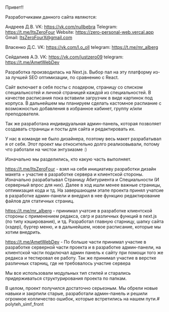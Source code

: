 Привет!!

Разработчиками данного сайта являются:

Андреев Д.В.
VK: https://vk.com/nullbebra
Telegram: https://t.me/ItsZeroFour
Website: https://zero-personal-web.vercal.app
Gmail: ItsZeroFourX@gmail.com

Власенко Д.С.
VK: https://vk.com/l.o_oll
telegram: https://t.me/mr_alberg

Сейдалиев А.Э.
VK: https://vk.com/justzero09
telegram: https://t.me/AmetWebDev


Разработка производилась на Next.js. Выбор пал на эту платформу из-за лучшей SEO оптимизации, по сравнению с React.

Сайт включает в себя посты с лоадером, страницу со списком специальнсотей и личной страницей каждой из специальностей. В качестве расписания пока вставили загрузчик в виде картинок под корпуса. В дальнейшем мы планируем сделать кастомное распиание с возможностью добавления в избранное кабинет, группу и/или преподователя.

Так же разработана индивидуальная админ-панель, которая позволяет создавать страницы и посты для сайта и редактировать их.

У нас в команде не было дизайнера, поэтому весь макет разрабатывал я от себя.
Этот проект мы относительно долго реализовывали, потому что работали на чистои энтузиазме :)

Изначально мы разделились, кто какую часть выполняет.

https://t.me/ItsZeroFour - взял на себя инициативу разработки дизайн макета + участие в разработке сервера и клиентской стороны. Изначально разрабатывал Страницу Абитуриента и Специальности (И серверный впрос для них). Далее в ход ишли менее важные страницы, оптимизация кода и тд. На завершающем этапе проекта принял учатсие в разработке админ-панели и внедрил в нее функцию редактирование файлов для статичных страниц.

https://t.me/mr_alberg - принимал учатсие в разработке клиентской стороны с применением редакса, свгр и различных функций в next.js (по типу кэширования), и тд. Разработал главную старницу, шапку сайта (хэдер), бургер меню, и в дальнейшем, новое расписание, которые мы хотим внедрить.

https://t.me/AmetWebDev - По больше части принимал участие в разработке серверной части проекта и в разработке админ-панели, на клиентской части подключал админ панель к сайту при помощи того же редакса и тестировал ее работу. Так же принимал участие в верстке различных старниц, где не требовалось участие сервера

Мы все использовали модульных тип стилей и старались придерживаться структурирования проекта по папкам.

В целом, проект получился достаточно серьезным. Мы обрели новые навыки и закрпили старые, разработали админ-панель и решили огромное колличество ошибок, которые встретились на нашем пути.# polyteh_simf_front
